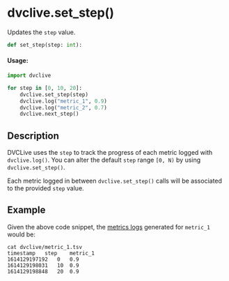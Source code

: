 # dvclive.set_step()

Updates the `step` value.

```py
def set_step(step: int):
```

#### Usage:

```py
import dvclive

for step in [0, 10, 20]:
    dvclive.set_step(step)
    dvclive.log("metric_1", 0.9)
    dvclive.log("metric_2", 0.7)
    dvclive.next_step()
```

## Description

DVCLive uses the `step` to track the progress of each metric logged with
`dvclive.log()`. You can alter the default `step` range `[0, N)` by using
`dvclive.set_step()`.

Each metric logged in between `dvclive.set_step()` calls will be associated to
the provided `step` value.

## Example

Given the above code snippet, the
[metrics logs](/doc/dvclive/get-started#metrics-logs) generated for `metric_1`
would be:

```dvc
cat dvclive/metric_1.tsv
timestamp	step	metric_1
1614129197192	0	0.9
1614129198031   10	0.9
1614129198848	20	0.9
```
